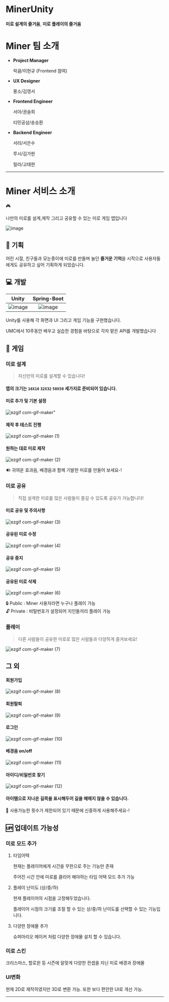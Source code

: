 # MinerUnity

**미로 설계의 즐거움**, **미로 플레이의 즐거움**

# Miner 팀 소개

- **Project Manager**
    
    락큼/이현규
    (Frontend 참여)
    

- **UX Designer**
    
    묭소/김영서
    

- **Frontend Engineer**
    
    서아/권슬희
    
    티민공삼/송승환
    

- **Backend Engineer**
    
    서리/서은수
    
    루시/김가현
    
    릴라/고태현
    

---

# Miner 서비스 소개

<aside>
🎮 <p align="justify">
 나만의 미로를 설계,제작 그리고 공유할 수 있는 미로 게임 앱입니다
</p>
</aside>

![image](https://user-images.githubusercontent.com/77333310/208293462-34c682bf-71a4-4447-99ee-7a2d69e153f3.png)



## 📝 기획

어린 시절, 친구들과 모눈종이에 미로를 만들며 놀던 **즐거운 기억**을 시작으로 사용자들에게도 공유하고 싶어 기획하게 되었습니다.

## 💻 개발

| Unity | Spring-Boot |
| :--------: | :--------: |
| ![image](https://user-images.githubusercontent.com/77333310/208293490-ee2ba8f6-4cfa-4741-8182-9baf9f2332ff.png)| ![image](https://user-images.githubusercontent.com/77333310/208293500-1ea9361c-de19-49ca-a042-3813a42863da.png)|  

Unity를 사용해 각 화면과 UI 그리고 게임 기능을 구현했습니다.

UMC에서 10주동안 배우고 실습한 경험을 바탕으로 각자 맡은 API를 개발했습니다

## 💫 게임

### 미로 설계

> 자신만의 미로를 설계할 수 있습니다!
> 

#### 맵의 크기는 `16X16`  `32X32` `50X50` 세가지로 준비되어 있습니다.

#### 미로 추가 및 기본 설정

![ezgif com-gif-maker](https://user-images.githubusercontent.com/77333310/208292535-c7bf56b0-92aa-4d47-9c26-fd65da555869.gif)"


#### 제작 후 테스트 진행

![ezgif com-gif-maker (1)](https://user-images.githubusercontent.com/77333310/208293581-cd90c848-b647-4137-b66b-95467f410c4f.gif)


#### 원하는 대로 미로 제작

![ezgif com-gif-maker (2)](https://user-images.githubusercontent.com/77333310/208293629-5d1b39f4-fa3d-417b-9b32-0a9d0d56fcfc.gif)


<aside>
🔊 귀여운 효과음, 배경음과 함께 기발한 미로를 만들어 보세요-!

</aside>

### **미로 공유**

> 직접 설계한 미로를 많은 사람들이 즐길 수 있도록 공유가 가능합니다!
> 

#### 미로 공유 및 주의사항

![ezgif com-gif-maker (3)](https://user-images.githubusercontent.com/77333310/208293704-404043e0-ddee-45f4-9699-dc2aa106225a.gif)


#### 공유된 미로 수정

![ezgif com-gif-maker (4)](https://user-images.githubusercontent.com/77333310/208293783-d80b8096-1e49-4f2f-99fa-447d02e447cf.gif)


#### 공유 중지

![ezgif com-gif-maker (5)](https://user-images.githubusercontent.com/77333310/208293807-d63a3c0a-e047-482f-b903-931e05581be9.gif)


#### 공유된 미로 삭제

![ezgif com-gif-maker (6)](https://user-images.githubusercontent.com/77333310/208293856-3d6f0420-026e-4c56-84a3-d3fea03561fa.gif)


<aside>
🔒 Public : Miner 사용자라면 누구나 플레이 가능

</aside>

<aside>
🔓 Private : 비밀번호가 설정되어 지인들끼리 플레이 가능

</aside>

### **플레이**

> 다른 사람들이 공유한 미로로 많은 사람들과 다양하게 즐겨보세요!
> 

![ezgif com-gif-maker (7)](https://user-images.githubusercontent.com/77333310/208293940-ce017c2f-92f7-4516-b243-a7d65c6619b6.gif)



## 그 외

#### 회원가입

![ezgif com-gif-maker (8)](https://user-images.githubusercontent.com/77333310/208293992-62dd472d-5939-45c2-91c2-6de1bbb57563.gif)


#### 회원탈퇴

![ezgif com-gif-maker (9)](https://user-images.githubusercontent.com/77333310/208294022-fcfed10a-b298-42d5-b0bb-0661932a3684.gif)

#### 로그인

![ezgif com-gif-maker (10)](https://user-images.githubusercontent.com/77333310/208294040-6ddaeb37-885b-4ed6-b6a2-b6ac23646fa7.gif)


#### 배경음 on/off

![ezgif com-gif-maker (11)](https://user-images.githubusercontent.com/77333310/208294065-e9a6c63d-b3c0-43ce-a135-0bbf116e1827.gif)


#### 아이디/비밀번호 찾기

![ezgif com-gif-maker (12)](https://user-images.githubusercontent.com/77333310/208294088-a658c49f-9e4d-46aa-b665-f80c46aa447d.gif)


#### 아이템으로 지나온 길목을 표시해두어 길을 헤매지 않을 수 있습니다.

<aside>
🍞 사용가능한 횟수가 제한되어 있기 때문에 신중하게 사용해주세요-!

</aside>

## 🆙 업데이트 가능성

### **미로 모드 추가**

1. 타임어택
    
    현재는 플레이어에게 시간을 무한으로 주는 기능만 존재
    
    주어진 시간 안에 미로를 클리어 해야하는 타임 어택 모드 추가 가능
    
2. 플레이 난이도 (상/중/하)
    
    현재 플레이어의 시점을 고정해두었습니다.
    
    플레이어 시점의 크기를 조절 할 수 있는 상/중/하 난이도를 선택할 수 있는 기능입니다.
    
3. 다양한 장애물 추가
    
     슈퍼마리오 메이커 처럼 다양한 장애물 설치 할 수 있습니다.
    

### 미로 스킨

크리스마스, 할로윈 등 시즌에 알맞게 다양한 컨셉을 지닌 미로 배경과 장애물

### UI변화

현재 2D로 제작하였지만 3D로 변환 가능. 또한 보다 편안한 UI로 개선 가능.

---
